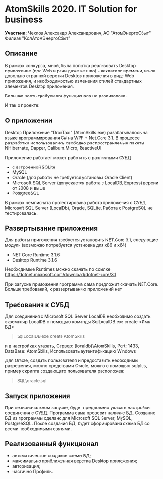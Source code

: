 # AtomSkills 2020. IT Solution for business

**Участник:** Чехлов Александр Александрович, АО "АтомЭнергоСбыт" Филиал "КолАтомЭнергоСбыт"

## Описание

В рамках конкурса, мной, была попытка реализовать Desktop приложение (про Web и речи даже не шло) - нехватило
 времени, из-за довольно странной верстки Desktop приложения в виде Web приложения, и необходимостью изменения 
 стилей стандартных элементов Desktop приложения.
 
 Большая часть требуемого функционала не реализовано.
      
И так о проекте:

## О приложении

Desktop Приложение "DronTaxi" (AtomSkills.exe) разабатывалось на языке программирования C# на WPF + Net.Core 3.1. 
В процессе разработки использовались свободно распространяемые пакеты NHibernate, Dapper, Caliburn.Micro, ReactiveUI.  

Приложение работает может работать с различными СУБД 

* с встроенной SQLite
* MySQL
* Oracle (для работы не требуется установка Oracle Client)
* Microsoft SQL Server (допускается работа с LocalDB, Express) версии от 2008 и выше
* PostgreeSQL

В рамках чемпионата протестирована работа приложения с СУБД Microsoft SQL Server (LocalDb), Oracle, SQLite. 
Работа с PostgreSQL не тестировалась.

## Развертывание приложения

Для работы приложения требуется установить NET.Core 3.1, следующие модули (возможно потребуется установка для x86 и x64)
* NET Core Runtime 3.1.6 
* Desktop Runtime 3.1.6

Необходимые Runtimes можно скачать по ссылке https://dotnet.microsoft.com/download/dotnet-core/3.1

При запуске приложения программа сама предложит скачать NET.Core. Больше требований, к развертыванию приложений нет.


## Требования к СУБД

Для соединения с Microsoft SQL Server LocalDB необходимо создать экземпляр LocalDB с помощью команды 
SqlLocalDB.exe create <Имя БД>

   > SqlLocalDB.exe create AtomSkills
   
и в настройках указать, Сервер: (localdb)\AtomSkills, Port: 1433, DataBase: AtomSkills, Использовать аутентификацию Windows


Для Oracle, создать пользователя и предоставить необходимы разрешения, можно средствами Oracle, можно с помощью sqlplus, пример скрипта создающего пользователя расположен: 
 
 > SQL\oracle.sql


## Запуск приложения

При первоначальном запуске, будет предложено указать настройки соединения с СУБД. Программа сама проверит наличие БД. Создание БД из программы сделано для Microsoft SQL Server, MySQL, PostgreeSQL.
После создания БД, будет сформирована схема БД со всеми необходимыми связями.

## Реализованный функционал

* автоматическое создание схемы БД;
* максимально приближенная верстка Desktop приложения;
* авторизация;
* частично Профиль.